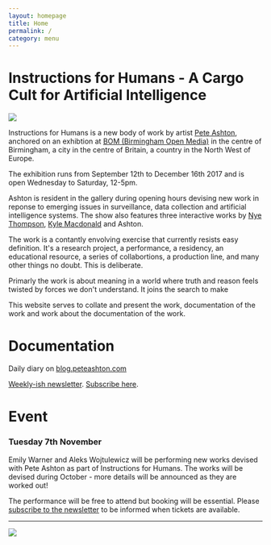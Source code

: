 ```yaml
---
layout: homepage
title: Home
permalink: /
category: menu
---
```


# Instructions for Humans - A Cargo Cult for Artificial Intelligence

![](http://instructionsforhumans.com/images/ifhlogo.png)

Instructions for Humans is a new body of work by artist [Pete Ashton](http://art.peteashton.com), anchored on an exhibtion at [BOM (Birmingham Open Media)](http://bom.org.uk) in the centre of Birmingham, a city in the centre of Britain, a country in the North West of Europe. 

The exhibition runs from September 12th to December 16th 2017 and is open Wednesday to Saturday, 12-5pm.

Ashton is resident in the gallery during opening hours devising new work in reponse to emerging issues in surveillance, data collection and artificial intelligence systems. The show also features three interactive works by [Nye Thompson](http://www.backdoored.io), [Kyle Macdonald](http://www.exhaustingacrowd.com/birmingham) and Ashton.

The work is a contantly envolving exercise that currently resists easy definition. It's a research project, a performance, a residency, an educational resource, a series of collabortions, a production line, and many other things no doubt. This is deliberate.

Primarly the work is about meaning in a world where truth and reason feels twisted by forces we don't understand. It joins the search to make 

This website serves to collate and present the work, documentation of the work and work about the documentation of the work.

# Documentation

Daily diary on [blog.peteashton.com](http://blog.peteashton.com)

[Weekly-ish newsletter](http://tinyletter.com/peteashton/archive). [Subscribe here](https://tinyletter.com/peteashton).

# Event

### Tuesday 7th November

Emily Warner and Aleks Wojtulewicz will be performing new works devised with Pete Ashton as part of Instructions for Humans. The works will be devised during October - more details will be announced as they are worked out!

The performance will be free to attend but booking will be essential. Please [subscribe to the newsletter](https://tinyletter.com/peteashton) to be informed when tickets are available. 

<hr>



[![](http://art.peteashton.com/assets/images/lottery_Logo_Black_RGB_smaller.jpg)](http://artscouncil.org.uk/)